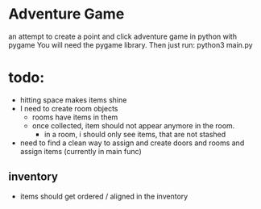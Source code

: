# Adventure Game

an attempt to create a point and click adventure game in python  with pygame
You will need the pygame library. Then just run:
	 python3 main.py



# todo: 

- hitting space makes items shine
- I need to create room objects
	- rooms have items in them
	- once collected, item should not appear anymore in the room. 
		- in a room, i should only see items, that are not stashed
- need to find a clean way to assign and create doors and rooms and assign items (currently in main func)

## inventory
- items should get ordered / aligned in the inventory



